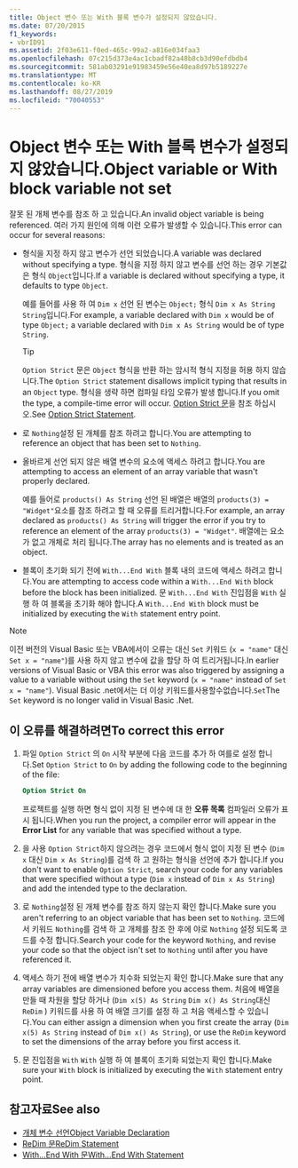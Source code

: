 ```yaml
---
title: Object 변수 또는 With 블록 변수가 설정되지 않았습니다.
ms.date: 07/20/2015
f1_keywords:
- vbrID91
ms.assetid: 2f03e611-f0ed-465c-99a2-a816e034faa3
ms.openlocfilehash: 07c215d373e4ac1cbadf82a48b8cb3d90efdbdb4
ms.sourcegitcommit: 581ab03291e91983459e56e40ea8d97b5189227e
ms.translationtype: MT
ms.contentlocale: ko-KR
ms.lasthandoff: 08/27/2019
ms.locfileid: "70040553"
---
```

# <a name="object-variable-or-with-block-variable-not-set"></a><span data-ttu-id="9b29c-102">Object 변수 또는 With 블록 변수가 설정되지 않았습니다.</span><span class="sxs-lookup"><span data-stu-id="9b29c-102">Object variable or With block variable not set</span></span>
<span data-ttu-id="9b29c-103">잘못 된 개체 변수를 참조 하 고 있습니다.</span><span class="sxs-lookup"><span data-stu-id="9b29c-103">An invalid object variable is being referenced.</span></span>   <span data-ttu-id="9b29c-104">여러 가지 원인에 의해 이런 오류가 발생할 수 있습니다.</span><span class="sxs-lookup"><span data-stu-id="9b29c-104">This error can occur for several reasons:</span></span>

- <span data-ttu-id="9b29c-105">형식을 지정 하지 않고 변수가 선언 되었습니다.</span><span class="sxs-lookup"><span data-stu-id="9b29c-105">A variable was declared without specifying a type.</span></span> <span data-ttu-id="9b29c-106">형식을 지정 하지 않고 변수를 선언 하는 경우 기본값은 형식 `Object`입니다.</span><span class="sxs-lookup"><span data-stu-id="9b29c-106">If a variable is declared without specifying a type, it defaults to type `Object`.</span></span>

    <span data-ttu-id="9b29c-107">예를 들어를 사용 하 여 `Dim x` 선언 된 변수는 `Object;` 형식 `Dim x As String` `String`입니다.</span><span class="sxs-lookup"><span data-stu-id="9b29c-107">For example, a variable declared with `Dim x` would be of type `Object;` a variable declared with `Dim x As String` would be of type `String`.</span></span>

    > [!TIP]
    > <span data-ttu-id="9b29c-108">`Option Strict` 문은 `Object` 형식을 반환 하는 암시적 형식 지정을 허용 하지 않습니다.</span><span class="sxs-lookup"><span data-stu-id="9b29c-108">The `Option Strict` statement disallows implicit typing that results in an `Object` type.</span></span> <span data-ttu-id="9b29c-109">형식을 생략 하면 컴파일 타임 오류가 발생 합니다.</span><span class="sxs-lookup"><span data-stu-id="9b29c-109">If you omit the type, a compile-time error will occur.</span></span> <span data-ttu-id="9b29c-110">[Option Strict 문](../../../visual-basic/language-reference/statements/option-strict-statement.md)을 참조 하십시오.</span><span class="sxs-lookup"><span data-stu-id="9b29c-110">See [Option Strict Statement](../../../visual-basic/language-reference/statements/option-strict-statement.md).</span></span>

- <span data-ttu-id="9b29c-111">로 `Nothing`설정 된 개체를 참조 하려고 합니다.</span><span class="sxs-lookup"><span data-stu-id="9b29c-111">You are attempting to reference an object that has been set to `Nothing`.</span></span>

- <span data-ttu-id="9b29c-112">올바르게 선언 되지 않은 배열 변수의 요소에 액세스 하려고 합니다.</span><span class="sxs-lookup"><span data-stu-id="9b29c-112">You are attempting to access an element of an array variable that wasn't properly declared.</span></span>

    <span data-ttu-id="9b29c-113">예를 들어로 `products() As String` 선언 된 배열은 배열의 `products(3) = "Widget"`요소를 참조 하려고 할 때 오류를 트리거합니다.</span><span class="sxs-lookup"><span data-stu-id="9b29c-113">For example, an array declared as `products() As String` will trigger the error if you try to reference an element of the array `products(3) = "Widget"`.</span></span> <span data-ttu-id="9b29c-114">배열에는 요소가 없고 개체로 처리 됩니다.</span><span class="sxs-lookup"><span data-stu-id="9b29c-114">The array has no elements and is treated as an object.</span></span>

- <span data-ttu-id="9b29c-115">블록이 초기화 되기 전에 `With...End With` 블록 내의 코드에 액세스 하려고 합니다.</span><span class="sxs-lookup"><span data-stu-id="9b29c-115">You are attempting to access code within a `With...End With` block before the block has been initialized.</span></span>   <span data-ttu-id="9b29c-116">문 `With...End With` 진입점을 `With` 실행 하 여 블록을 초기화 해야 합니다.</span><span class="sxs-lookup"><span data-stu-id="9b29c-116">A `With...End With` block must be initialized by executing the `With` statement entry point.</span></span>

> [!NOTE]
> <span data-ttu-id="9b29c-117">이전 버전의 Visual Basic 또는 VBA에서이 오류는 대신 `Set` 키워드 (`x = "name"` 대신 `Set x = "name"`)를 사용 하지 않고 변수에 값을 할당 하 여 트리거됩니다.</span><span class="sxs-lookup"><span data-stu-id="9b29c-117">In earlier versions of Visual Basic or VBA this error was also triggered by assigning a value to a variable without using the `Set` keyword (`x = "name"` instead of `Set x = "name"`).</span></span> <span data-ttu-id="9b29c-118">Visual Basic .net에서는 더 이상 키워드를사용할수없습니다.`Set`</span><span class="sxs-lookup"><span data-stu-id="9b29c-118">The `Set` keyword is no longer valid in Visual Basic .Net.</span></span>

## <a name="to-correct-this-error"></a><span data-ttu-id="9b29c-119">이 오류를 해결하려면</span><span class="sxs-lookup"><span data-stu-id="9b29c-119">To correct this error</span></span>

1. <span data-ttu-id="9b29c-120">파일 `Option Strict` 의 `On` 시작 부분에 다음 코드를 추가 하 여를로 설정 합니다.</span><span class="sxs-lookup"><span data-stu-id="9b29c-120">Set `Option Strict` to `On` by adding the following code to the beginning of the file:</span></span>

    ```vb
    Option Strict On
    ```

    <span data-ttu-id="9b29c-121">프로젝트를 실행 하면 형식 없이 지정 된 변수에 대 한 **오류 목록** 컴파일러 오류가 표시 됩니다.</span><span class="sxs-lookup"><span data-stu-id="9b29c-121">When you run the project, a compiler error will appear in the **Error List** for any variable that was specified without a type.</span></span>

2. <span data-ttu-id="9b29c-122">을 사용 `Option Strict`하지 않으려는 경우 코드에서 형식 없이 지정 된 변수 (`Dim x` 대신 `Dim x As String`)를 검색 하 고 원하는 형식을 선언에 추가 합니다.</span><span class="sxs-lookup"><span data-stu-id="9b29c-122">If you don't want to enable `Option Strict`, search your code for any variables that were specified without a type (`Dim x` instead of `Dim x As String`) and add the intended type to the declaration.</span></span>

3. <span data-ttu-id="9b29c-123">로 `Nothing`설정 된 개체 변수를 참조 하지 않는지 확인 합니다.</span><span class="sxs-lookup"><span data-stu-id="9b29c-123">Make sure you aren't referring to  an object variable that has been set to `Nothing`.</span></span>  <span data-ttu-id="9b29c-124">코드에서 키워드 `Nothing`를 검색 하 고 개체를 참조 한 후에 야로 `Nothing` 설정 되도록 코드를 수정 합니다.</span><span class="sxs-lookup"><span data-stu-id="9b29c-124">Search your code for the keyword `Nothing`, and revise your code so that the object isn't set to `Nothing` until after you have referenced it.</span></span>

4. <span data-ttu-id="9b29c-125">액세스 하기 전에 배열 변수가 치수화 되었는지 확인 합니다.</span><span class="sxs-lookup"><span data-stu-id="9b29c-125">Make sure that any array  variables are dimensioned before you access them.</span></span> <span data-ttu-id="9b29c-126">처음에 배열을 만들 때 차원을 할당 하거나 (`Dim x(5) As String` `Dim x() As String`대신 `ReDim` ) 키워드를 사용 하 여 배열 크기를 설정 하 고 처음 액세스할 수 있습니다.</span><span class="sxs-lookup"><span data-stu-id="9b29c-126">You can either assign a dimension when you first create the array (`Dim x(5) As String` instead of `Dim x() As String`), or use the `ReDim` keyword to set the dimensions of the array before you first access it.</span></span>

5. <span data-ttu-id="9b29c-127">문 진입점을 `With` `With` 실행 하 여 블록이 초기화 되었는지 확인 합니다.</span><span class="sxs-lookup"><span data-stu-id="9b29c-127">Make sure your `With` block is initialized by executing the `With` statement entry point.</span></span>

## <a name="see-also"></a><span data-ttu-id="9b29c-128">참고자료</span><span class="sxs-lookup"><span data-stu-id="9b29c-128">See also</span></span>

- [<span data-ttu-id="9b29c-129">개체 변수 선언</span><span class="sxs-lookup"><span data-stu-id="9b29c-129">Object Variable Declaration</span></span>](../../../visual-basic/programming-guide/language-features/variables/object-variable-declaration.md)
- [<span data-ttu-id="9b29c-130">ReDim 문</span><span class="sxs-lookup"><span data-stu-id="9b29c-130">ReDim Statement</span></span>](../../../visual-basic/language-reference/statements/redim-statement.md)
- [<span data-ttu-id="9b29c-131">With...End With 문</span><span class="sxs-lookup"><span data-stu-id="9b29c-131">With...End With Statement</span></span>](../../../visual-basic/language-reference/statements/with-end-with-statement.md)
